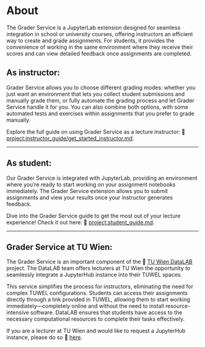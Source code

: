 # About

<!-- TODO: what is grader service? when should it be used? (what are the use cases -> to what can it scale) 
    what does it replace? what does it not replace? -->


The Grader Service is a JupyterLab extension designed for seamless integration in school or university courses, offering instructors an efficient way to create and grade assignments. For students, it provides the convenience of working in the same environment where they receive their scores and can view detailed feedback once assignments are completed.


## As instructor:
Grader Service allows you to choose different grading modes: whether you just want an environment that lets you collect student submissions and manually grade them, or fully automate the grading process and let Grader Service handle it for you. You can also combine both options, with some automated tests and exercises within assignments that you prefer to grade manually.

Explore the full guide on using Grader Service as a lecture instructor:  🚀 <project:instructor_guide/get_started_instructor.md>.

---

## As student:
Our Grader Service is integrated with JupyterLab, providing an environment where you’re ready to start working on your assignment notebooks immediately. The Grader Service extension allows you to submit assignments and view your results once your instructor generates feedback.

Dive into the Grader Service guide to get the most out of your lecture experience! Check it out here: 🚀 <project:student_guide.md>.

---

## Grader Service at TU Wien:

The Grader Service is an important component of the 🔎 [TU Wien DataLAB](https://colab.tuwien.ac.at/display/DLJAAS/dataLAB+Jupyter+as+a+Service) project. The DataLAB team offers lecturers at TU Wien the opportunity to seamlessly integrate a JupyterHub instance into their TUWEL spaces. 

This service simplifies the process for instructors, eliminating the need for complex TUWEL configurations. Students can access their assignments directly through a link provided in TUWEL, allowing them to start working immediately—completely online and without the need to install resource-intensive software. DataLAB ensures that students have access to the necessary computational resources to complete their tasks effectively.

If you are a lecturer at TU Wien and would like to request a JupyterHub instance, please do so 📌 [here](https://colab.tuwien.ac.at/display/DLJAAS/Request+a+JupyterHub).

